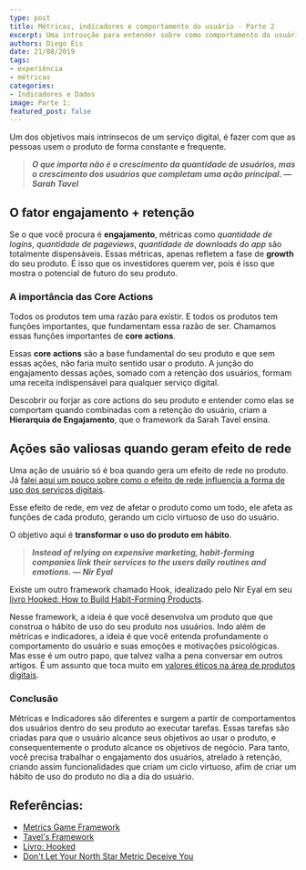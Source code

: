 ```yaml
---
type: post
title: Métricas, indicadores e comportamento do usuário - Parte 2
excerpt: Uma introução para entender sobre como comportamento do usuário gera indicadores
authors: Diego Eis
date: 21/08/2019
tags: 
- experiência
- métricas
categories:
- Indicadores e Dados
image: Parte 1: 
featured_post: false
---
```


Um dos objetivos mais intrínsecos de um serviço digital, é fazer com que 
as pessoas usem o produto de forma constante e frequente.

> ***O que importa não é o crescimento da quantidade de usuários, mas o
> crescimento dos usuários que completam uma ação principal. ― Sarah
> Tavel***

O fator engajamento + retenção
------------------------------

Se o que você procura é **engajamento**, métricas como *quantidade de
logins*, *quantidade de pageviews*, *quantidade de downloads do app* são
totalmente dispensáveis. Essas métricas, apenas refletem a fase de
**growth** do seu produto. É isso que os investidores querem ver, pois é
isso que mostra o potencial de futuro do seu produto.


###  A importância das Core Actions

Todos os produtos tem uma razão para existir. E todos os produtos tem
funções importantes, que fundamentam essa razão de ser. Chamamos essas
funções importantes de **core actions**.

Essas **core actions** são a base fundamental do seu produto e que sem
essas ações, não faria muito sentido usar o produto. A junção do
engajamento dessas ações, somado com a retenção dos usuários, formam uma
receita indispensável para qualquer serviço digital.

Descobrir ou forjar as core actions do seu produto e entender como elas
se comportam quando combinadas com a retenção do usuário, criam a
**Hierarquia de Engajamento**, que o framework da Sarah Tavel ensina.


Ações são valiosas quando geram efeito de rede
----------------------------------------------

Uma ação de usuário só é boa quando gera um efeito de rede no produto.
Já [falei aqui um pouco sobre como o efeito de rede influencia a forma de uso dos serviços digitais](https://diegoeis.com/service-dominant-logic-marketing#network-effect-e-produtos-como-plataformas).

Esse efeito de rede, em vez de afetar o produto como um todo, ele afeta
as funções de cada produto, gerando um ciclo virtuoso de uso do
usuário.

O objetivo aqui é **transformar o uso do produto em hábito**.

> ***Instead of relying on expensive marketing, habit-forming companies
> link their services to the users daily routines and emotions. ― Nir
> Eyal***

Existe um outro framework chamado Hook, idealizado pelo Nir Eyal em seu
[livro Hooked: How to Build Habit-Forming
Products](https://amzn.to/2SIQNNE).

Nesse framework, a ideia é que você desenvolva um produto que que
construa o hábito de uso do seu produto nos usuários. Indo além de
métricas e indicadores, a ideia é que você entenda profundamente o
comportamento do usuário e suas emoções e motivações psicológicas. Mas
esse é um outro papo, que talvez valha a pena conversar em outros
artigos. É um assunto que toca muito em [valores éticos na área de
produtos digitais](https://diegoeis.com/etica-em-produtos-digitais/).

###  Conclusão

Métricas e Indicadores são diferentes e surgem a partir de
comportamentos dos usuários dentro do seu produto ao executar tarefas.
Essas tarefas são criadas para que o usuário alcance seus objetivos ao
usar o produto, e consequentemente o produto alcance os objetivos de
negócio. Para tanto, você precisa trabalhar o engajamento dos usuários,
atrelado à retenção, criando assim funcionalidades que criam um ciclo
virtuoso, afim de criar um hábito de uso do produto no dia a dia do
usuário.

Referências:
------------

- [Metrics Game Framework](https://hackernoon.com/metrics-game-framework-5e3dce1be8ac)
- [Tavel\'s Framework](https://medium.com/@sarahtavel/the-hierarchy-of-engagement-expanded-648329d60804)
- [Livro: Hooked](https://amzn.to/2SIQNNE) 
- [Don\'t Let Your North Star Metric Deceive You](https://www.reforge.com/blog/north-star-metric-growth)
